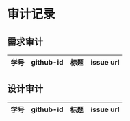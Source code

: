 # 审计记录
## 需求审计




| 学号 | github-id | 标题 | issue url |
| - | - | - | - |






## 设计审计






| 学号 | github-id | 标题 | issue url |
| - | - | - | - |

